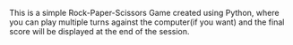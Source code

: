 This is a simple Rock-Paper-Scissors Game created using Python, where you can play multiple turns against the computer(if you want) and the final score will be displayed at the end of the session.
